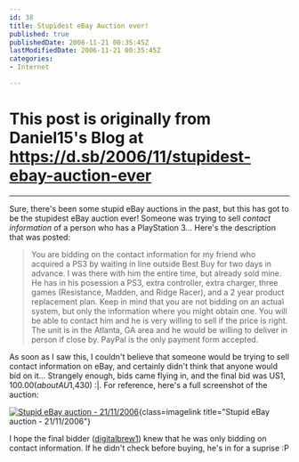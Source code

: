 ```yaml
---
id: 38
title: Stupidest eBay Auction ever!
published: true
publishedDate: 2006-11-21 00:35:45Z
lastModifiedDate: 2006-11-21 00:35:45Z
categories:
- Internet

---
```


# This post is originally from Daniel15's Blog at https://d.sb/2006/11/stupidest-ebay-auction-ever

---

Sure, there's been some stupid eBay auctions in the past, but this has got to be the stupidest eBay auction ever! Someone was trying to sell *contact information* of a person who has a PlayStation 3... Here's the description that was posted:

> You are bidding on the contact information for my friend who acquired a PS3 by waiting in line outside Best Buy for two days in advance. I was there with him the entire time, but already sold mine. He has in his posession a PS3, extra controller, extra charger, three games (Resistance, Madden, and Ridge Racer), and a 2 year product replacement plan. Keep in mind that you are not bidding on an actual system, but only the information where you might obtain one. You will be able to contact him and he is very willing to sell if the price is right. The unit is in the Atlanta, GA area and he would be willing to deliver in person if close by. PayPal is the only payment form accepted.

As soon as I saw this, I couldn't  believe that someone would be trying to sell contact information on eBay, and certainly didn't think that anyone would bid on it... <!--more-->
Strangely enough, bids came flying in, and the final bid was US$1,100.00 (about AU$1,430) :|. For reference, here's a full screenshot of the auction:  

[![Stupid eBay auction - 21/11/2006](http://www.daniel15.com/blog/wp-content/uploads/2006/11/stupid-ebay.png)](http://www.daniel15.com/blog/wp-content/uploads/2006/11/stupid-ebay.png){class=imagelink title="Stupid eBay auction - 21/11/2006"}

I hope the final bidder ([digitalbrew1](http://myworld.ebay.com.au/digitalbrew1/)) knew that he was only bidding on contact information. If he didn't check before buying, he's in for a suprise :P

